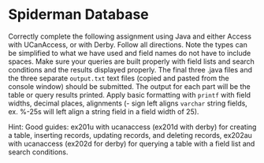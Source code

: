 # Spiderman Database

Correctly complete the following assignment using Java and either Access with UCanAccess, or with Derby.  Follow all directions.  Note the types can be simplified to what we have used and field names do not have to include spaces.  Make sure your queries are built properly with field lists and search conditions and the results displayed properly. The final three .java files and the three separate `output.txt` text files (copied and pasted from the console window) should be submitted. The output for each part will be the table or query results printed.  Apply basic formatting with `printf` with field widths, decimal places, alignments (- sign left aligns `varchar` string fields, ex. %-25s will left align a string field in a field width of 25).

Hint:  Good guides: ex201u with ucanaccess (ex201d with derby) for creating a table, inserting records, updating records, and deleting records, ex202au with ucanaccess (ex202d for derby) for querying a table with a field list and search conditions. 